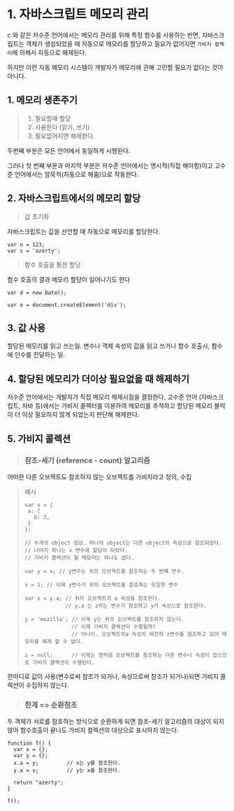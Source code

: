 # 1. 자바스크립트 메모리 관리

c 와 같은 저수준 언어에서는 메모리 관리를 위해 특정 함수를 사용하는 반면, 자바스크립트는 객체가 생성되었을 때 자동으로 메모리를 할당하고 필요가 없어지면 `가비지 컬렉터`에 의해서 자동으로 해제된다.

하지만 이런 자동 메모리 시스템이 개발자가 메모리에 관해 고민할 필요가 없다는 것이 아니다.

## 1. 메모리 생존주기

> 1. 필요할때 할당
> 2. 사용한다 (읽기, 쓰기)
> 3. 필요없어지면 해제한다.

두번째 부분은 모든 언어에서 동일하게 시행된다.

그러나 첫 번째 부분과 마지막 부분은 저수준 언어에서는 명시적(직접 해야함)이고 고수준 언어에서는 암묵적(자동으로 해줌)으로 작동한다.

## 2. 자바스크립트에서의 메모리 할당

> 값 초기화

자바스크립트는 값을 선언할 때 자동으로 메모리를 할당한다.

```
var n = 123;
var s = 'azerty';
```

> 함수 호출을 통한 할당

함수 호출의 결과 메모리 할당이 일어나기도 한다

```
var d = new Date();

var e = document.createElement('div');
```

## 3. 값 사용

할당된 메모리를 읽고 쓰는일. 변수나 객체 속성의 값을 읽고 쓰거나 함수 호출시, 함수에 인수를 전달하는 일.

## 4. 할당된 메모리가 더이상 필요없을 때 해제하기

저수준 언어에서는 개발자가 직접 메모리 해제시점을 결정한다,
고수준 언어 (자바스크립트, 자바 등)에서는 가비지 콜렉터를 이용하여 메모리를 추적하고 할당된 메모리 블럭이 더 이상 필요하지 않게 되었는지 판단해 해제한다.

## 5. 가비지 콜렉션

> ### 참조-세기 (reference - count) 알고리즘

어떠한 다른 오브젝트도 참조하지 않는 오브젝트를 가비지라고 정의, 수집

> 예시
>
> ```
> var x = {
>  a: {
>    b: 2,
>  }
> };
>
> // 두개의 object 생성. 하나의 object는 다른 object의 속성으로 참조되었다.
> // 나머지 하나는 x 변수에 할당이 되었다.
> // 가비지 콜렉션이 될 메모리는 하나도 없다.
>
> var y = x; // y변수는 위의 오브젝트를 참조하는 두 번째 변수.
>
> x = 1; // 이제 y변수가 위의 오브젝트를 참조하는 유일한 변수
>
> var z = y.a; // 위의 오브젝트의 a 속성을 참조한다.
>              // y.a 는 z라는 변수가 참조하고 y가 속성으로 참조한다.
>
> y = 'mozilla'; // 이제 y는 위의 오브젝트를 참조하지 않는다.
>                // 이제 가비지 콜렉션이 수행될까?
>                // 아니다. 오브젝트의a 속성이 여전히 z변수를 참조하고 있어 메모리를 해제 할 수 없다.
>
> z = null;      // 이제는 맨처음 오브젝트를 참조하는 다른 변수나 속성이 없으므로 가비지 콜렉션이 수행된다.
> ```

한마디로 값이 사용(변수로써 참조가 되거나, 속성으로써 참조가 되거나)되면 가비지 콜렉션이 수집하지 않는다.

> ### 한계 => 순환참조

두 객체가 서로를 참조하는 방식으로 순환하게 되면 참조-세기 알고리즘의 대상이 되지 않아 함수호출이 끝나도 가비지 컬렉션의 대상으로 표시하지 않는다.

```
function f() {
  var x = {};
  var y = {};
  x.a = y;         // x는 y를 참조한다.
  y.a = x;         // y는 x를 참조한다.

  return "azerty";
}

f();
```
